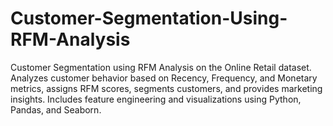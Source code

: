 # Customer-Segmentation-Using-RFM-Analysis
Customer Segmentation using RFM Analysis on the Online Retail dataset. Analyzes customer behavior based on Recency, Frequency, and Monetary metrics, assigns RFM scores, segments customers, and provides marketing insights. Includes feature engineering and visualizations using Python, Pandas, and Seaborn.
